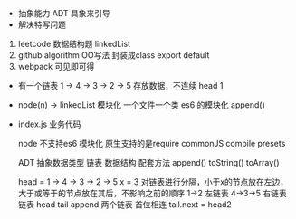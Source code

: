 - 抽象能力 ADT 具象来引导
-   解决特写问题
  1. leetcode 数据结构题
    linkedList
  2. github algorithm OO写法
  封装成class export default
  3. webpack 可见即可得

- 有一个链表 
1 -> 4 -> 3 -> 2 -> 5
存放数据，不连续
head 1

- node(n) -> linkedList
  模块化  一个文件一个类
  es6 的模块化
  append()
- index.js
  业务代码

  node 不支持es6 模块化
  原生支持的是require commonJS
  compile presets

  ADT
  抽象数据类型
  链表 数据结构 配套方法
  append()  toString()  toArray()

  head = 1 -> 4 -> 3 -> 2 -> 5  x = 3
  对链表进行分隔，小于x的节点放在左边，大于或等于的节点放在其后，不影响之前的顺序
  1->2        左链表
  4->3->5     右链表   
  链表 head tail append
  两个链表 首位相连 tail.next = head2